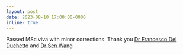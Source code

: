 ```yaml
---
layout: post
date: 2023-08-10 17:00:00-0000
inline: true
---
```

Passed MSc viva with minor corrections. Thank you [Dr Francesco Del Duchetto](https://staff.lincoln.ac.uk/fdelduchetto) and [Dr Sen Wang](https://www.imperial.ac.uk/people/sen.wang)